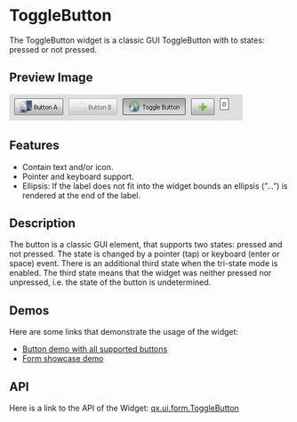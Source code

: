 ToggleButton
============

The ToggleButton widget is a classic GUI ToggleButton with to states: pressed or not pressed.

Preview Image
-------------

![ToggleButton](togglebuttom.png)

Features
--------

-   Contain text and/or icon.
-   Pointer and keyboard support.
-   Ellipsis: If the label does not fit into the widget bounds an ellipsis (”...”) is rendered at the end of the label.

Description
-----------

The button is a classic GUI element, that supports two states: pressed and not pressed. The state is changed by a pointer (tap) or keyboard (enter or space) event. There is an additional third state when the tri-state mode is enabled. The third state means that the widget was neither pressed nor unpressed, i.e. the state of the button is undetermined.

Demos
-----

Here are some links that demonstrate the usage of the widget:

-   [Button demo with all supported buttons](http://demo.qooxdoo.org/%{version}/demobrowser/#widget~Button.html)
-   [Form showcase demo](http://demo.qooxdoo.org/%{version}/demobrowser/#showcase~Form.html)

API
---

Here is a link to the API of the Widget:
[qx.ui.form.ToggleButton](http://demo.qooxdoo.org/%{version}/apiviewer/#qx.ui.form.ToggleButton)
